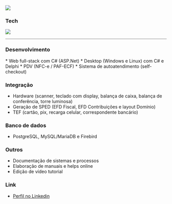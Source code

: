 <img src="http://market.com.br/files/junior/back.png">

### Tech
<img src="http://market.com.br/files/junior/tech.svg">
<hr style="border: none; height: 1px; background-color: gray;">
<h3>Desenvolvimento</h3>
* Web full-stack com C# (ASP.Net)
* Desktop (Windows e Linux) com C# e Delphi
* PDV (NFC-e / PAF-ECF)
* Sistema de autoatendimento (self-checkout)

### Integração
* Hardware (scanner, teclado com display, balança de caixa, balança de conferência, torre luminosa)
* Geração de SPED (EFD Fiscal, EFD Contribuições e layout Domínio)
* TEF (cartão, pix, recarga celular, correspondente bancário)

### Banco de dados
* PostgreSQL, MySQL/MariaDB e Firebird

### Outros
* Documentação de sistemas e processos
* Elaboração de manuais e helps online
* Edição de vídeo tutorial

### Link
* [Perfil no Linkedin](https://www.linkedin.com/in/flaviojunior)
